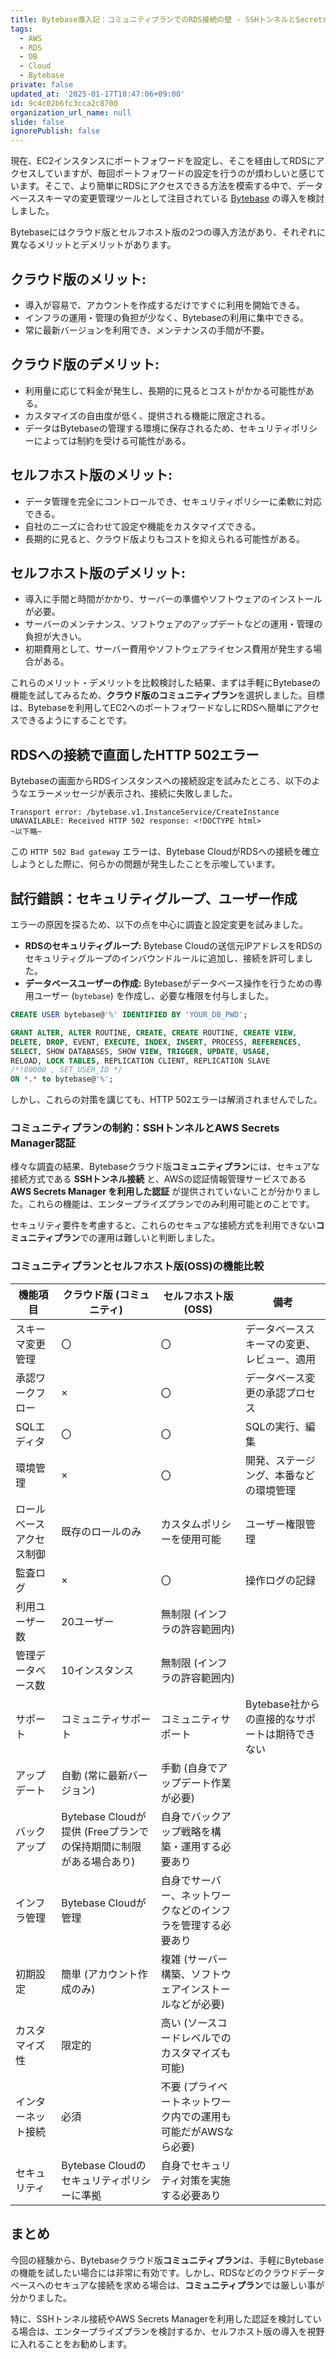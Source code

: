 ```yaml
---
title: Bytebase導入記：コミュニティプランでのRDS接続の壁 - SSHトンネルとSecrets Manager認証の制約
tags:
  - AWS
  - RDS
  - DB
  - Cloud
  - Bytebase
private: false
updated_at: '2025-01-17T10:47:06+09:00'
id: 9c4c02b6fc3cca2c8700
organization_url_name: null
slide: false
ignorePublish: false
---
```

現在、EC2インスタンスにポートフォワードを設定し、そこを経由してRDSにアクセスしていますが、毎回ポートフォワードの設定を行うのが煩わしいと感じています。そこで、より簡単にRDSにアクセスできる方法を模索する中で、データベーススキーマの変更管理ツールとして注目されている [Bytebase](https://www.bytebase.com/) の導入を検討しました。

Bytebaseにはクラウド版とセルフホスト版の2つの導入方法があり、それぞれに異なるメリットとデメリットがあります。

## **クラウド版のメリット:**

* 導入が容易で、アカウントを作成するだけですぐに利用を開始できる。
* インフラの運用・管理の負担が少なく、Bytebaseの利用に集中できる。
* 常に最新バージョンを利用でき、メンテナンスの手間が不要。

## **クラウド版のデメリット:**

* 利用量に応じて料金が発生し、長期的に見るとコストがかかる可能性がある。
* カスタマイズの自由度が低く、提供される機能に限定される。
* データはBytebaseの管理する環境に保存されるため、セキュリティポリシーによっては制約を受ける可能性がある。

## **セルフホスト版のメリット:**

* データ管理を完全にコントロールでき、セキュリティポリシーに柔軟に対応できる。
* 自社のニーズに合わせて設定や機能をカスタマイズできる。
* 長期的に見ると、クラウド版よりもコストを抑えられる可能性がある。

## **セルフホスト版のデメリット:**

* 導入に手間と時間がかかり、サーバーの準備やソフトウェアのインストールが必要。
* サーバーのメンテナンス、ソフトウェアのアップデートなどの運用・管理の負担が大きい。
* 初期費用として、サーバー費用やソフトウェアライセンス費用が発生する場合がある。

これらのメリット・デメリットを比較検討した結果、まずは手軽にBytebaseの機能を試してみるため、**クラウド版のコミュニティプラン**を選択しました。目標は、Bytebaseを利用してEC2へのポートフォワードなしにRDSへ簡単にアクセスできるようにすることです。

## RDSへの接続で直面したHTTP 502エラー

Bytebaseの画面からRDSインスタンスへの接続設定を試みたところ、以下のようなエラーメッセージが表示され、接続に失敗しました。

```
Transport error: /bytebase.v1.InstanceService/CreateInstance UNAVAILABLE: Received HTTP 502 response: <!DOCTYPE html>
~以下略~
```

この `HTTP 502 Bad gateway` エラーは、Bytebase CloudがRDSへの接続を確立しようとした際に、何らかの問題が発生したことを示唆しています。

## 試行錯誤：セキュリティグループ、ユーザー作成

エラーの原因を探るため、以下の点を中心に調査と設定変更を試みました。

* **RDSのセキュリティグループ:** Bytebase Cloudの送信元IPアドレスをRDSのセキュリティグループのインバウンドルールに追加し、接続を許可しました。
* **データベースユーザーの作成:** Bytebaseがデータベース操作を行うための専用ユーザー (`bytebase`) を作成し、必要な権限を付与しました。

```sql
CREATE USER bytebase@'%' IDENTIFIED BY 'YOUR_DB_PWD';

GRANT ALTER, ALTER ROUTINE, CREATE, CREATE ROUTINE, CREATE VIEW,
DELETE, DROP, EVENT, EXECUTE, INDEX, INSERT, PROCESS, REFERENCES,
SELECT, SHOW DATABASES, SHOW VIEW, TRIGGER, UPDATE, USAGE,
RELOAD, LOCK TABLES, REPLICATION CLIENT, REPLICATION SLAVE
/*!80000 , SET_USER_ID */
ON *.* to bytebase@'%';
```

しかし、これらの対策を講じても、HTTP 502エラーは解消されませんでした。

### コミュニティプランの制約：SSHトンネルとAWS Secrets Manager認証

様々な調査の結果、Bytebaseクラウド版**コミュニティプラン**には、セキュアな接続方式である **SSHトンネル接続** と、AWSの認証情報管理サービスである **AWS Secrets Manager を利用した認証** が提供されていないことが分かりました。これらの機能は、エンタープライズプランでのみ利用可能とのことです。

セキュリティ要件を考慮すると、これらのセキュアな接続方式を利用できない**コミュニティプラン**での運用は難しいと判断しました。

### コミュニティプランとセルフホスト版(OSS)の機能比較

| 機能項目                     | クラウド版 (コミュニティ)                                  | セルフホスト版 (OSS)                                 | 備考                                                                                                                               |
|------------------------------|----------------------------------------------------|------------------------------------------------------|-----------------------------------------------------------------------------------------------------------------------------------|
| スキーマ変更管理             | 〇                                                 | 〇                                                   | データベーススキーマの変更、レビュー、適用                                                                                                  |
| 承認ワークフロー             | ×                                                 | 〇                                                   | データベース変更の承認プロセス                                                                                                        |
| SQLエディタ                  | 〇                                                 | 〇                                                   | SQLの実行、編集                                                                                                                      |
| 環境管理                     | ×                                                 | 〇                                                   | 開発、ステージング、本番などの環境管理                                                                                                    |
| ロールベースアクセス制御      | 既存のロールのみ                                         | カスタムポリシーを使用可能                                  | ユーザー権限管理                                                                                                                    |
| 監査ログ                     | ×                                                 | 〇                                                   | 操作ログの記録                                                                                                                      |
| 利用ユーザー数               | 20ユーザー                                             | 無制限 (インフラの許容範囲内)                          |                                                                                                                                 |
| 管理データベース数             | 10インスタンス                                            | 無制限 (インフラの許容範囲内)                          |                                                                                                                                 |
| サポート                     | コミュニティサポート                                 | コミュニティサポート                                 | Bytebase社からの直接的なサポートは期待できない                                                                                             |
| アップデート                 | 自動 (常に最新バージョン)                            | 手動 (自身でアップデート作業が必要)                    |                                                                                                                                 |
| バックアップ                 | Bytebase Cloudが提供 (Freeプランでの保持期間に制限がある場合あり) | 自身でバックアップ戦略を構築・運用する必要あり        |                                                                                                                                 |
| インフラ管理                 | Bytebase Cloudが管理                                 | 自身でサーバー、ネットワークなどのインフラを管理する必要あり |                                                                                                                                 |
| 初期設定                     | 簡単 (アカウント作成のみ)                            | 複雑 (サーバー構築、ソフトウェアインストールなどが必要) |                                                                                                                                 |
| カスタマイズ性               | 限定的                                             | 高い (ソースコードレベルでのカスタマイズも可能)          |                                                                                                                                 |
| インターネット接続           | 必須                                               | 不要 (プライベートネットワーク内での運用も可能だがAWSなら必要)        |                                                                                                                                 |
| セキュリティ                 | Bytebase Cloudのセキュリティポリシーに準拠             | 自身でセキュリティ対策を実施する必要あり              |                                                                                                                                 |

## まとめ

今回の経験から、Bytebaseクラウド版**コミュニティプラン**は、手軽にBytebaseの機能を試したい場合には非常に有効です。しかし、RDSなどのクラウドデータベースへのセキュアな接続を求める場合は、**コミュニティプラン**では厳しい事が分かりました。

特に、SSHトンネル接続やAWS Secrets Managerを利用した認証を検討している場合は、エンタープライズプランを検討するか、セルフホスト版の導入を視野に入れることをお勧めします。
